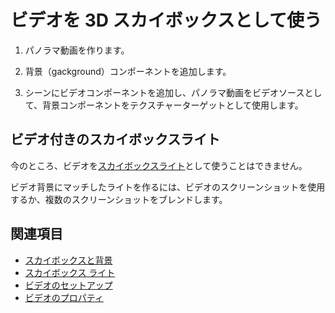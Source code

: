 # ビデオを 3D スカイボックスとして使う
<!--
# Use a video as a 3D skybox
-->

1. パノラマ動画を作ります。

2. 背景（gackground）コンポーネントを追加します。

3. シーンにビデオコンポーネントを追加し、パノラマ動画をビデオソースとして、背景コンポーネントをテクスチャーターゲットとして使用します。

<!--
1. Create a panorama movie.

2. Add a background component.

3. Add a video component to the scene and use the panorama as the video source and the background component as a texture target.
-->

## ビデオ付きのスカイボックスライト
<!--
## Skybox lights with videos
-->

今のところ、ビデオを[スカイボックスライト](../graphics/lights-and-shadows/skybox-lights.md)として使うことはできません。
<!--
Currently, you can't use videos for [skybox lights](../graphics/lights-and-shadows/skybox-lights.md).
-->

ビデオ背景にマッチしたライトを作るには、ビデオのスクリーンショットを使用するか、複数のスクリーンショットをブレンドします。
<!--
To create matching lighting for a video background, use a screenshot from the video, or blend between several screenshots.
-->

## 関連項目
<!--
## See also
-->

* [スカイボックスと背景](../graphics/textures/skyboxes-and-backgrounds.md)
* [スカイボックス ライト](../graphics/lights-and-shadows/skybox-lights.md)
* [ビデオのセットアップ](set-up-a-video.md)
* [ビデオのプロパティ](video-properties.md)

<!--
* [Skyboxes and backgrounds](../graphics/textures/skyboxes-and-backgrounds.md)
* [Skybox lights](../graphics/lights-and-shadows/skybox-lights.md).
* [Set up a video](set-up-a-video.md)
* [Video properties](video-properties.md)
-->
